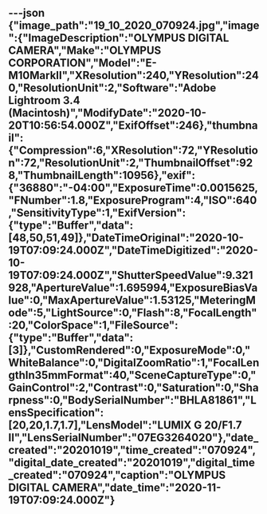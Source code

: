 ---json
{"image_path":"19_10_2020_070924.jpg","image":{"ImageDescription":"OLYMPUS DIGITAL CAMERA","Make":"OLYMPUS CORPORATION","Model":"E-M10MarkII","XResolution":240,"YResolution":240,"ResolutionUnit":2,"Software":"Adobe Lightroom 3.4 (Macintosh)","ModifyDate":"2020-10-20T10:56:54.000Z","ExifOffset":246},"thumbnail":{"Compression":6,"XResolution":72,"YResolution":72,"ResolutionUnit":2,"ThumbnailOffset":928,"ThumbnailLength":10956},"exif":{"36880":"-04:00","ExposureTime":0.0015625,"FNumber":1.8,"ExposureProgram":4,"ISO":640,"SensitivityType":1,"ExifVersion":{"type":"Buffer","data":[48,50,51,49]},"DateTimeOriginal":"2020-10-19T07:09:24.000Z","DateTimeDigitized":"2020-10-19T07:09:24.000Z","ShutterSpeedValue":9.321928,"ApertureValue":1.695994,"ExposureBiasValue":0,"MaxApertureValue":1.53125,"MeteringMode":5,"LightSource":0,"Flash":8,"FocalLength":20,"ColorSpace":1,"FileSource":{"type":"Buffer","data":[3]},"CustomRendered":0,"ExposureMode":0,"WhiteBalance":0,"DigitalZoomRatio":1,"FocalLengthIn35mmFormat":40,"SceneCaptureType":0,"GainControl":2,"Contrast":0,"Saturation":0,"Sharpness":0,"BodySerialNumber":"BHLA81861","LensSpecification":[20,20,1.7,1.7],"LensModel":"LUMIX G 20/F1.7 II","LensSerialNumber":"07EG3264020"},"date_created":"20201019","time_created":"070924","digital_date_created":"20201019","digital_time_created":"070924","caption":"OLYMPUS DIGITAL CAMERA","date_time":"2020-11-19T07:09:24.000Z"}
---